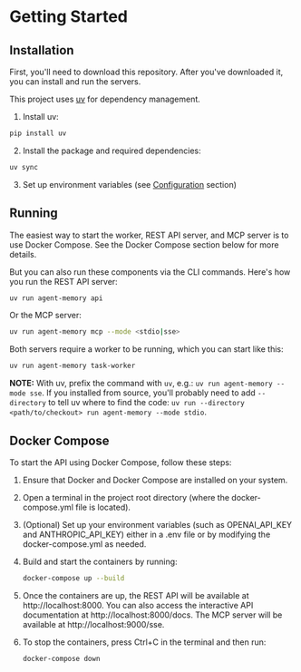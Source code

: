 # Getting Started

## Installation

First, you'll need to download this repository. After you've downloaded it, you can install and run the servers.

This project uses [uv](https://github.com/astral-sh/uv) for dependency management.

1. Install uv:

```bash
pip install uv
```

2. Install the package and required dependencies:

```bash
uv sync
```

3. Set up environment variables (see [Configuration](configuration.md) section)

## Running

The easiest way to start the worker, REST API server, and MCP server is to use Docker Compose. See the Docker Compose section below for more details.

But you can also run these components via the CLI commands. Here's how you
run the REST API server:

```bash
uv run agent-memory api
```

Or the MCP server:

```bash
uv run agent-memory mcp --mode <stdio|sse>
```

Both servers require a worker to be running, which you can start like this:

```bash
uv run agent-memory task-worker
```

**NOTE:** With uv, prefix the command with `uv`, e.g.: `uv run agent-memory --mode sse`. If you installed from source, you'll probably need to add `--directory` to tell uv where to find the code: `uv run --directory <path/to/checkout> run agent-memory --mode stdio`.

## Docker Compose

To start the API using Docker Compose, follow these steps:

1. Ensure that Docker and Docker Compose are installed on your system.

2. Open a terminal in the project root directory (where the docker-compose.yml file is located).

3. (Optional) Set up your environment variables (such as OPENAI_API_KEY and ANTHROPIC_API_KEY) either in a .env file or by modifying the docker-compose.yml as needed.

4. Build and start the containers by running:
   ```bash
   docker-compose up --build
   ```

5. Once the containers are up, the REST API will be available at http://localhost:8000. You can also access the interactive API documentation at http://localhost:8000/docs. The MCP server will be available at http://localhost:9000/sse.

6. To stop the containers, press Ctrl+C in the terminal and then run:
   ```bash
   docker-compose down
   ```
